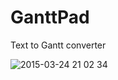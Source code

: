 # GanttPad

Text to Gantt converter


![2015-03-24 21 02 34](https://cloud.githubusercontent.com/assets/3132889/6801202/24f73dfc-d269-11e4-83d5-54e5fbeac72e.png)
